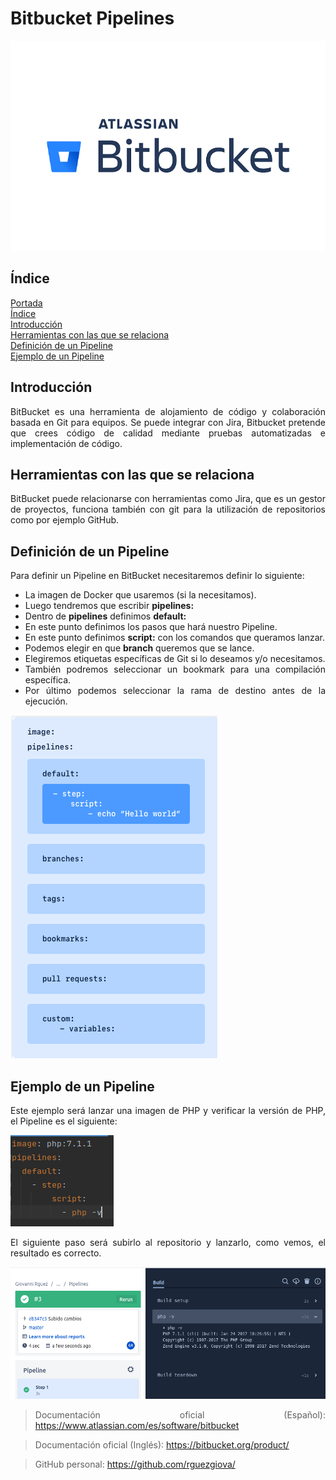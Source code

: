 <div align="justify">

# **Bitbucket Pipelines**<a name = "id1"></a>

![Logo BitBucket](img/logo.png)

## **Índice**<a name = "id2"></a>
[Portada](#id1)<br>
[Índice](#id2)<br>
[Introducción](#id3)<br>
[Herramientas con las que se relaciona](#id4)<br>
[Definición de un Pipeline](#id5)<br>
[Ejemplo de un Pipeline](#id6)<br>

## **Introducción**<a name="id3"></a>
BitBucket es una herramienta de alojamiento de código
y colaboración basada en Git para equipos. Se puede integrar
con Jira, Bitbucket pretende que crees código de calidad mediante
pruebas automatizadas e implementación de código.

## **Herramientas con las que se relaciona**<a name="id4"></a>
BitBucket puede relacionarse con herramientas como Jira, que es un
gestor de proyectos, funciona también con git para la utilización de
repositorios como por ejemplo GitHub.

## **Definición de un Pipeline**<a name="id5"></a>
Para definir un Pipeline en BitBucket necesitaremos definir lo siguiente:

- La imagen de Docker que usaremos (si la necesitamos).
- Luego tendremos que escribir **pipelines:**
- Dentro de **pipelines** definimos **default:**
- En este punto definimos los pasos que hará nuestro Pipeline.
- En este punto definimos **script:** con los comandos que queramos lanzar.
- Podemos elegir en que **branch** queremos que se lance.
- Elegiremos etiquetas específicas de Git si lo deseamos y/o necesitamos.
- También podremos seleccionar un bookmark para una compilación específica.
- Por último podemos seleccionar la rama de destino antes de la ejecución.

![Definir Pipeline](img/1.png)

## **Ejemplo de un Pipeline**<a name="id6"></a>
Este ejemplo será lanzar una imagen de PHP y verificar la versión de PHP, el Pipeline
es el siguiente:

![Pipeline PHP](img/2.png)

El siguiente paso será subirlo al repositorio y lanzarlo, como vemos, el resultado es correcto.

![Pipeline correcto](img/3.png)

> Documentación oficial (Español):
> https://www.atlassian.com/es/software/bitbucket

> Documentación oficial (Inglés):
> https://bitbucket.org/product/

> GitHub personal:
> https://github.com/rguezgiova/

<div align="justify">

